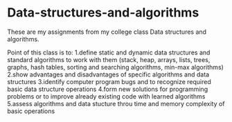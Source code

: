 # Data-structures-and-algorithms

These are my assignments from my college class Data structures and algorithms. 

Point of this class is to:
  1.define static and dynamic data structures and standard algorithms to work with them (stack, heap, arrays, lists, trees, graphs, hash      tables, sorting and searching algorithms, min-max algorithms)
  2.show advantages and disadvantages of specific algorithms and data structures
  3.identify computer program bugs and to recognize required basic data structure operations
  4.form new solutions for programming problems or to improve already existing code with learned algorithms 
  5.assess algorithms and data stucture throu time and memory complexity of basic operations
